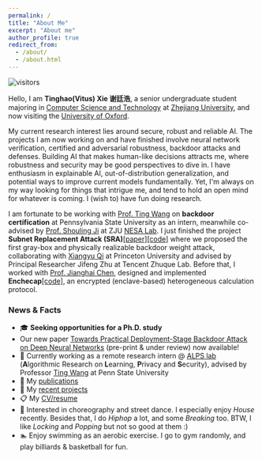 ```yaml
---
permalink: /
title: "About Me"
excerpt: "About me"
author_profile: true
redirect_from: 
  - /about/
  - /about.html
---
```


![visitors](https://visitor-badge.laobi.icu/badge?page_id=vtu.life)

Hello, I am **Tinghao(Vitus) Xie 谢廷浩**, a senior undergraduate student majoring in [Computer Science and Technology](http://www.en.cs.zju.edu.cn) at [Zhejiang University](http://www.zju.edu.cn/english/), and now visiting the [University of Oxford](https://www.ox.ac.uk/).

My current research interest lies around secure, robust and reliable AI. The projects I am now working on and have finished involve neural network verification, certified and adversarial robustness, backdoor attacks and defenses. Building AI that makes human-like decisions attracts me, where robustness and security may be good perspectives to dive in. I have enthusiasm in explainable AI, out-of-distribution generalization, and potential ways to improve current models fundamentally. Yet, I'm always on my way looking for things that intrigue me, and tend to hold an open mind for whatever is coming. I (wish to) have fun doing research.

I am fortunate to be working with [Prof. Ting Wang](https://www.alpslab.ai) on **backdoor certification** at Pennsylvania State University as an intern, meanwhile co-advised by [Prof. Shouling Ji](https://nesa.zju.edu.cn/webpage/crew/jsl.html) at ZJU [NESA Lab](https://nesa.zju.edu.cn/index.html). I just finished the project **Subnet Replacement Attack (SRA)**[[paper]](/files/Subnet_Replacement_Attack.pdf)[[code]](https://github.com/Unispac/Subnet-Replacement-Attack) where we proposed the first gray-box and physically realizable backdoor weight attack, collaborating with [Xiangyu Qi](https://unispac.github.io) at Princeton University and advised by Principal Researcher Jifeng Zhu at Tencent Zhuque Lab. Before that, I worked with [Prof. Jianghai Chen](https://person.zju.edu.cn/en/cjhe), designed and implemented **Enchecap**[[code]](https://github.com/vtu81/Enchecap), an encrypted (enclave-based) heterogeneous calculation protocol. 

### News & Facts

* 🎓 **Seeking opportunities for a Ph.D. study**
* Our new paper [Towards Practical Deployment-Stage Backdoor Attack on Deep Neural Networks](/files/Subnet_Replacement_Attack.pdf) (pre-print & under review) now available!
* 🔬 Currently working as a remote research intern @ [ALPS lab](https://www.alpslab.ai/alps/) (**A**lgorithmic Research on **L**earning, **P**rivacy and **S**ecurity), advised by Professor [Ting Wang](https://www.alpslab.ai) at Penn State University
* 📖 My [publications](/publications)
* 🏰 My [recent projects](/projects)
* 📋 My [CV/resume](/files/CV_TinghaoXie.pdf)
* 💃 Interested in choreography and street dance. I especially enjoy *House* recently. Besides that, I do *Hiphop* a lot, and some *Breaking* too. BTW, I like *Locking* and *Popping* but not so good at them :)
* 🏊‍ Enjoy swimming as an aerobic exercise. I go to gym randomly, and play billiards & basketball for fun.

<br/>
<br/>
<br/>
